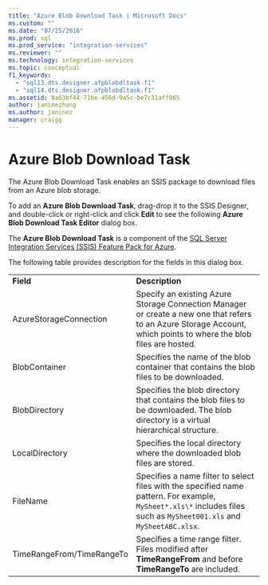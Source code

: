 ```yaml
---
title: "Azure Blob Download Task | Microsoft Docs"
ms.custom: ""
ms.date: "07/25/2016"
ms.prod: sql
ms.prod_service: "integration-services"
ms.reviewer: ""
ms.technology: integration-services
ms.topic: conceptual
f1_keywords: 
  - "sql13.dts.designer.afpblobdltask.f1"
  - "sql14.dts.designer.afpblobdltask.f1"
ms.assetid: 8a63bf44-71be-456d-9a5c-be7c31aff065
author: janinezhang
ms.author: janinez
manager: craigg
---
```

# Azure Blob Download Task
The Azure Blob Download Task enables an SSIS package to download files from an Azure blob storage.

To add an **Azure Blob Download Task**, drag-drop it to the SSIS Designer, and double-click or right-click and click **Edit** to see the following **Azure Blob Download Task Editor** dialog box.  
  
 The **Azure Blob Download Task** is a component of the [SQL Server Integration Services (SSIS) Feature Pack for Azure](../../integration-services/azure-feature-pack-for-integration-services-ssis.md).  
  
 The following table provides description for the fields in this dialog box.  
  
|||  
|-|-|  
|**Field**|**Description**|  
|AzureStorageConnection|Specify an existing Azure Storage Connection Manager or create a new one that refers to an Azure Storage Account, which points to where the blob files are hosted.|  
|BlobContainer|Specifies the name of the blob container that contains the blob files to be downloaded.|  
|BlobDirectory|Specifies the blob directory that contains the blob files to be downloaded. The blob directory is a virtual hierarchical structure.|  
|LocalDirectory|Specifies the local directory where the downloaded blob files are stored.|  
|FileName|Specifies a name filter to select files with the specified name pattern. For example, `MySheet*.xls\*` includes files such as `MySheet001.xls` and `MySheetABC.xlsx`.|  
|TimeRangeFrom/TimeRangeTo|Specifies a time range filter. Files modified after **TimeRangeFrom** and before **TimeRangeTo** are included.|  
  
  
